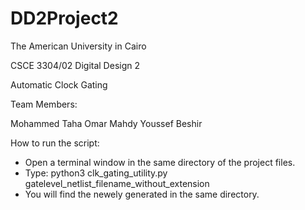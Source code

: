 # DD2Project2 

The American University in Cairo 

CSCE 3304/02 Digital Design 2 

Automatic Clock Gating

Team Members:

Mohammed Taha
Omar Mahdy
Youssef Beshir

How to run the script:
 - Open a terminal window in the same directory of the project files.
 - Type: python3 clk_gating_utility.py gatelevel_netlist_filename_without_extension
 - You will find the newely generated in the same directory.
